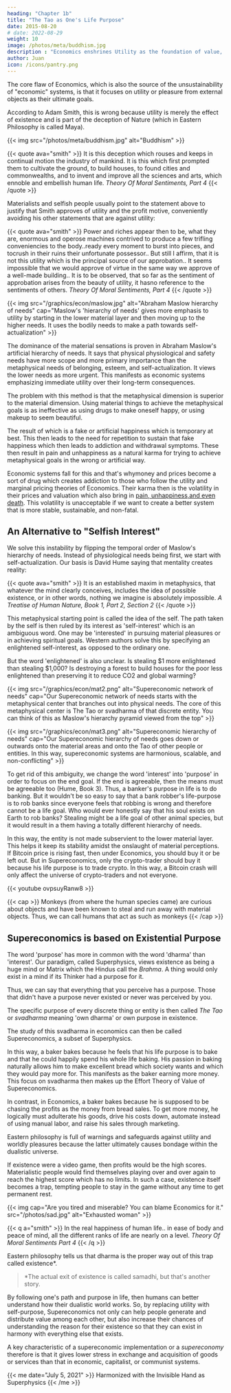 ```yaml
---
heading: "Chapter 1b"
title: "The Tao as One's Life Purpose"
date: 2015-08-20
# date: 2022-08-29
weight: 10
image: /photos/meta/buddhism.jpg
description : "Economics enshrines Utility as the foundation of value, while Supereconomics emphasizes Dharma or the Tao or one's life purpose."
author: Juan
icon: /icons/pantry.png
---
```




The core flaw of Economics, which is also the source of the unsustainability of "economic" systems, is that it focuses on utility or pleasure from external objects as their ultimate goals. 

According to Adam Smith, this is wrong because utility is merely the effect of existence and is part of the deception of Nature (which in Eastern Philosophy is called Maya).


{{< img src="/photos/meta/buddhism.jpg" alt="Buddhism" >}}


{{< quote ava="smith" >}}
It is this deception which rouses and keeps in continual motion the industry of mankind. It is this which first prompted them to cultivate the ground, to build houses, to found cities and commonwealths, and to invent and improve all the sciences and arts, which ennoble and embellish human life.
<cite>Theory Of Moral Sentiments, Part 4</cite>
{{< /quote >}}

Materialists and selfish people usually point to the statement above to justify that Smith approves of utility and the profit motive, conveniently avoiding his other statements that are against utility:

{{< quote ava="smith" >}}
Power and riches appear then to be, what they are, enormous and operose machines contrived to produce a few trifling conveniencies to the body..ready every moment to burst into pieces, and tocrush in their ruins their unfortunate possessor.. But still I affirm, that it is not this utility which is the principal source of our approbation.. It seems impossible that we would approve of virtue in the same way we approve of a well-made building.. It is to be observed, that so far as the sentiment of approbation arises from the beauty of utility, it hasno reference to the sentiments of others.
<cite>Theory Of Moral Sentiments, Part 4</cite>
{{< /quote >}}


{{< img src="/graphics/econ/maslow.jpg" alt="Abraham Maslow hierarchy of needs" cap="Maslow's 'hierarchy of needs' gives more emphasis to utility by starting in the lower material layer and then moving up to the higher needs. It uses the bodily needs to make a path towards self-actualization" >}}


The dominance of the material sensations is proven in Abraham Maslow's artificial hierarchy of needs. It says that physical physiological and safety needs have more scope and more primary importance than the metaphysical needs of belonging, esteem, and self-actualization. It views the lower needs as more urgent. This manifests as economic systems emphasizing immediate utility over their long-term consequences.

The problem with this method is that the metaphysical dimension is superior to the material dimension. Using material things to achieve the metaphysical goals is as ineffective as using drugs to make oneself happy, or using makeup to seem beautiful. 

The result of which is a fake or artificial happiness which is temporary at best. This then leads to the need for repetition to sustain that fake happiness which then leads to addiction and withdrawal symptoms. These then result in pain and unhappiness as a natural karma for trying to achieve metaphysical goals in the wrong or artificial way.

Economic systems fall for this and that's whymoney and prices become a sort of drug  which creates addiction to those who follow the utility and marginal pricing theories of Economics. Their karma then is the volatility in their prices and valuation which also bring in [pain, unhappiness,and even death](https://edition.cnn.com/2020/06/19/business/robinhood-suicide-alex-kearns/index.html). This volatility is unacceptable if we want to create a better system that is more stable, sustainable, and non-fatal.


## An Alternative to "Selfish Interest"

We solve this instability by flipping the temporal order of Maslow's hierarchy of needs. Instead of physiological needs being first, we start with self-actualization. Our basis is David Hume saying that mentality creates reality:

{{< quote ava="smith" >}}
It is an established maxim in metaphysics, that whatever the mind clearly conceives, includes the idea of possible existence, or in other words, nothing we imagine is absolutely impossible.
<cite>A Treatise of Human Nature, Book 1, Part 2, Section 2</cite>
{{< /quote >}}


This metaphysical starting point is called the idea of the self. The path taken by the self is then ruled by its interest as 'self-interest' which is an ambiguous word. One may be 'interested' in pursuing material pleasures or in achieving spiritual goals. Western authors solve this by specifying an enlightened self-interest, as opposed to the ordinary one. 

But the word 'enlightened' is also unclear. Is stealing $1 more enlightened than stealing $1,000? Is destroying a forest to build houses for the poor less enlightened than preserving it to reduce CO2 and global warming?


{{< img src="/graphics/econ/mat2.png" alt="Supereconomic network of needs" cap="Our Supereconomic network of needs starts with the metaphysical center that branches out into physical needs. The core of this metaphysical center is The Tao or svadharma of that discrete entity. You can think of this as Maslow's hierarchy pyramid viewed from the top" >}}



{{< img src="/graphics/econ/mat3.png" alt="Supereconomic hierarchy of needs" cap="Our Supereconomic hierarchy of needs goes down or outwards onto the material areas and onto the Tao of other people or entities. In this way, supereconomic systems are harmonious, scalable, and non-conflicting" >}}

To get rid of this ambiguity, we change the word 'interest' into 'purpose' in order to focus on the end goal. If the end is agreeable, then the means must be agreeable too (Hume, Book 3). Thus, a banker's purpose in life is to do banking. But it wouldn't be so easy to say that a bank robber's life-purpose is to rob banks since everyone feels that robbing is wrong and therefore cannot be a life goal. Who would ever honestly say that his soul exists on Earth to rob banks? Stealing might be a life goal of other animal species, but it would result in a them having a totally different hierarchy of needs.

In this way, the entity is not made subservient to the lower material layer. This helps it keep its stability amidst the onslaught of material perceptions. If Bitcoin price is rising fast, then under Economics, you should buy it or be left out. But in Supereconomics, only the crypto-trader should buy it because his life purpose is to trade crypto. In this way, a Bitcoin crash will only affect the universe of crypto-traders and not everyone.


{{< youtube ovpsuyRanw8 >}}


{{< cap >}}
Monkeys (from where the human species came) are curious about objects and have been known to steal and run away with material objects. Thus, we can call humans that act as such as monkeys
{{< /cap >}}


## Supereconomics is based on Existential Purpose

The word 'purpose' has more in common with the word 'dharma' than 'interest'. Our paradigm, called Superphysics, views existence as being a huge mind or Matrix which the Hindus call the *Brahma*. A thing would only exist in a mind if its Thinker had a purpose for it. 

Thus, we can say that everything that you perceive has a purpose. Those that didn't have a purpose never existed or never was perceived by you. 

The specific purpose of every discrete thing or entity is then called *The Tao* or *svadharma* meaning 'own dharma' or own purpose in existence.

The study of this svadharma in economics can then be called Supereconomics, a subset of Superphysics. 

In this way, a baker bakes because he feels that his life purpose is to bake and that he could happily spend his whole life baking. His passion in baking naturally allows him to make excellent bread which society wants and which they would pay more for. This manifests as the baker earning more money. This focus on svadharma then makes up the Effort Theory of Value of Supereconomics.

In contrast, in Economics, a baker bakes because he is supposed to be chasing the profits as the money from bread sales. To get more money, he logically must adulterate his goods, drive his costs down, automate instead of using manual labor, and raise his sales through marketing.

Eastern philosophy is full of warnings and safeguards against utility and worldly pleasures because the latter ultimately causes bondage within the dualistic universe. 

If existence were a video game, then profits would be the high scores. Materialistic people would find themselves playing over and over again to reach the highest score which has no limits. In such a case, existence itself becomes a trap, tempting people to stay in the game without any time to get permanent rest.

{{< img cap="Are you tired and miserable? You can blame Economics for it." src="/photos/sad.jpg" alt="Exhausted woman" >}}


{{< q a="smith" >}}
In the real happiness of human life.. in ease of body and peace of mind, all the different ranks of life are nearly on a level.
<cite>Theory Of Moral Sentiments Part 4</cite>
{{< /q >}}

Eastern philosophy tells us that dharma is the proper way out of this trap called existence*. 

> *The actual exit of existence is called samadhi, but that's another story. 


By following one's path and purpose in life, then humans can better understand how their dualistic world works. So, by replacing utility with self-purpose, Supereconomics not only can help people generate and distribute value among each other, but also increase their chances of understanding the reason for their existence so that they can exist in harmony with everything else that exists. 

A key characteristic of a supereconomic implementation or a *supereconomy* therefore is that it gives lower stress in exchange and acquisition of goods or services than that in economic, capitalist, or communist systems.

<!-- The Principles of Superphysics* makes its way into the other sciences
The use of the Tao as the center of the sciences makes it useful in solving the problems in those sciences. 

> *This is neatly packaged into the Four Laws of Value

As you can see, the fallacy of money and utility leading to self-acutalization mirrors the fallacy of using drugs to create happiness and solve depression. Since we proposed to solve economic crises by starting from the metaphysical center and travel to the economic problem, it means that we can also solve psychological and bodily problems by starting with the metaphysical cause or the person's Tao, which we call the G. 

This will then be the job of Medical Superphysics. We can even use it to solve problems in Modern Physics -->


{{< me date="July 5, 2021" >}}
Harmonized with the Invisible Hand as Superphysics
{{< /me >}}
